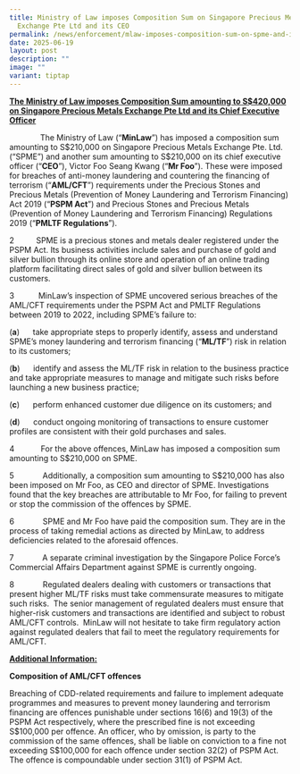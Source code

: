 ```yaml
---
title: Ministry of Law imposes Composition Sum on Singapore Precious Metals
  Exchange Pte Ltd and its CEO
permalink: /news/enforcement/mlaw-imposes-composition-sum-on-spme-and-its-ceo/
date: 2025-06-19
layout: post
description: ""
image: ""
variant: tiptap
---
```

<p><strong><u>The Ministry of Law imposes Composition Sum amounting to S$420,000 on Singapore Precious Metals Exchange Pte Ltd and its Chief Executive Officer</u></strong>
</p>
<p></p>
<p>&nbsp; &nbsp;&nbsp;&nbsp;&nbsp;&nbsp;&nbsp; &nbsp; &nbsp;&nbsp;&nbsp;The
Ministry of Law (“<strong>MinLaw</strong>”) has imposed a composition sum
amounting to S$210,000 on Singapore Precious Metals Exchange Pte. Ltd.
(“SPME”) and another sum amounting to S$210,000 on its chief executive
officer (“<strong>CEO</strong>”), Victor Foo Seang Kwang (“<strong>Mr Foo</strong>”).
These were imposed for breaches of anti-money laundering and countering
the financing of terrorism (“<strong>AML/CFT</strong>”) requirements under
the Precious Stones and Precious Metals (Prevention of Money Laundering
and Terrorism Financing) Act 2019 (“<strong>PSPM Act</strong>”) and Precious
Stones and Precious Metals (Prevention of Money Laundering and Terrorism
Financing) Regulations 2019 (“<strong>PMLTF Regulations</strong>”).</p>
<p>2&nbsp;&nbsp;&nbsp;&nbsp;&nbsp;&nbsp;&nbsp;&nbsp;&nbsp; SPME is a precious
stones and metals dealer registered under the PSPM Act. Its business activities
include sales and purchase of gold and silver bullion through its online
store and operation of an online trading platform facilitating direct sales
of gold and silver bullion between its customers.</p>
<p></p>
<p>3&nbsp;&nbsp;&nbsp;&nbsp;&nbsp;&nbsp;&nbsp;&nbsp;&nbsp;&nbsp;&nbsp;MinLaw’s
inspection of SPME uncovered serious breaches of the AML/CFT requirements
under the PSPM Act and PMLTF Regulations between 2019 to 2022, including
SPME’s failure to:&nbsp;</p>
<p></p>
<p>(<strong>a</strong>)&nbsp;&nbsp;&nbsp;&nbsp;&nbsp; take appropriate steps
to properly identify, assess and understand SPME’s money laundering and
terrorism financing (“<strong>ML/TF</strong>”) risk in relation to its
customers;</p>
<p></p>
<p>(<strong>b</strong>)&nbsp;&nbsp;&nbsp;&nbsp;&nbsp; identify and assess
the ML/TF risk in relation to the business practice and take appropriate
measures to manage and mitigate such risks before launching a new business
practice;</p>
<p></p>
<p>(<strong>c</strong>)&nbsp;&nbsp;&nbsp;&nbsp;&nbsp; perform enhanced customer
due diligence on its customers; and</p>
<p></p>
<p>(<strong>d</strong>)&nbsp;&nbsp;&nbsp;&nbsp;&nbsp; conduct ongoing monitoring
of transactions to ensure customer profiles are consistent with their gold
purchases and sales.</p>
<p></p>
<p>4&nbsp;&nbsp;&nbsp;&nbsp;&nbsp;&nbsp;&nbsp;&nbsp;&nbsp;&nbsp;&nbsp;&nbsp;For
the above offences, MinLaw has imposed a composition sum amounting to S$210,000
on SPME.</p>
<p></p>
<p>5&nbsp;&nbsp;&nbsp;&nbsp;&nbsp;&nbsp;&nbsp;&nbsp;&nbsp;&nbsp;&nbsp;&nbsp;
Additionally, a composition sum amounting to S$210,000 has also been imposed
on Mr Foo, as CEO and director of SPME. Investigations found that the key
breaches are attributable to Mr Foo, for failing to prevent or stop the
commission of the offences by SPME.&nbsp;</p>
<p></p>
<p>6&nbsp;&nbsp;&nbsp;&nbsp;&nbsp;&nbsp;&nbsp;&nbsp;&nbsp;&nbsp;&nbsp;&nbsp;
SPME and Mr Foo have paid the composition sum. They are in the process
of taking remedial actions as directed by MinLaw, to address deficiencies
related to the aforesaid offences.</p>
<p></p>
<p>7&nbsp;&nbsp;&nbsp;&nbsp;&nbsp;&nbsp;&nbsp;&nbsp;&nbsp;&nbsp;&nbsp;&nbsp;
A separate criminal investigation by the Singapore Police Force’s Commercial
Affairs Department against SPME is currently ongoing.</p>
<p></p>
<p>8&nbsp;&nbsp;&nbsp;&nbsp;&nbsp;&nbsp;&nbsp;&nbsp;&nbsp;&nbsp;&nbsp;&nbsp;
Regulated dealers dealing with customers or transactions that present higher
ML/TF risks must take commensurate measures to mitigate such risks.&nbsp;
The senior management of regulated dealers must ensure that higher-risk
customers and transactions are identified and subject to robust AML/CFT
controls.&nbsp; MinLaw will not hesitate to take firm regulatory action
against regulated dealers that fail to meet the regulatory requirements
for AML/CFT.&nbsp;&nbsp;&nbsp;&nbsp;&nbsp;&nbsp;&nbsp;&nbsp;&nbsp;&nbsp;&nbsp;&nbsp;&nbsp;&nbsp;&nbsp;&nbsp;&nbsp;</p>
<p><strong><u>Additional Information:</u></strong>
</p>
<p></p>
<p><strong>Composition of AML/CFT offences</strong>
</p>
<p></p>
<p>Breaching of CDD-related requirements and failure to implement adequate
programmes and measures to prevent money laundering and terrorism financing
are offences punishable under sections 16(6) and 19(3) of the PSPM Act
respectively, where the prescribed fine is not exceeding S$100,000 per
offence. An officer, who by omission, is party to the commission of the
same offences, shall be liable on conviction to a fine not exceeding S$100,000
for each offence under section 32(2) of PSPM Act. The offence is compoundable
under section 31(1) of PSPM Act.</p>